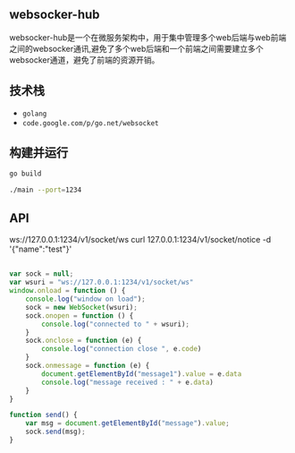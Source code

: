 ## websocker-hub
websocker-hub是一个在微服务架构中，用于集中管理多个web后端与web前端之间的websocker通讯,避免了多个web后端和一个前端之间需要建立多个websocker通道，避免了前端的资源开销。

## 技术栈

- `golang `
- `code.google.com/p/go.net/websocket`

## 构建并运行
```sh
go build 

./main --port=1234
```

## API
ws://127.0.0.1:1234/v1/socket/ws
curl 127.0.0.1:1234/v1/socket/notice -d '{"name":"test"}'
##

```js
var sock = null;
var wsuri = "ws://127.0.0.1:1234/v1/socket/ws"
window.onload = function () {
    console.log("window on load");
    sock = new WebSocket(wsuri);
    sock.onopen = function () {
        console.log("connected to " + wsuri);
    }
    sock.onclose = function (e) {
        console.log("connection close ", e.code)
    }
    sock.onmessage = function (e) {
        document.getElementById("message1").value = e.data
        console.log("message received : " + e.data)
    }
}

function send() {
    var msg = document.getElementById("message").value;
    sock.send(msg);
}
```